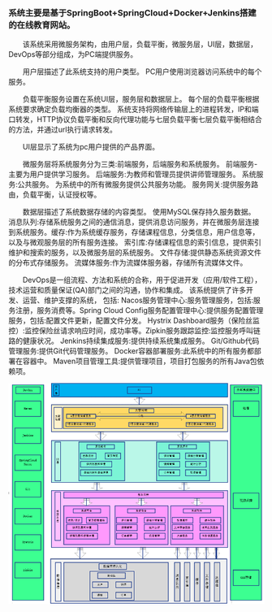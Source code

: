### 系统主要是基于SpringBoot+SpringCloud+Docker+Jenkins搭建的在线教育网站。

&emsp;&emsp;该系统采用微服务架构，由用户层，负载平衡，微服务层，UI层，数据层，DevOps等部分组成，为PC端提供服务。

​&emsp;&emsp;用户层描述了此系统支持的用户类型。 PC用户使用浏览器访问系统中的每个服务。

​&emsp;&emsp;负载平衡服务设置在系统UI层，服务层和数据层上。 每个层的负载平衡根据系统要求确定负载均衡器的类型。 系统支持将网络传输层上的进程转发，IP和端口转发，HTTP协议负载平衡和反向代理功能与七层负载平衡七层负载平衡相结合的方法，并通过url执行请求转发。

&emsp;&emsp;UI层显示了系统为pc用户提供的产品界面。

&emsp;&emsp;微服务层将系统服务分为三类:前端服务，后端服务和系统服务。 前端服务-主要为用户提供学习服务。 后端服务:为教师和管理员提供讲师管理服务。 系统服务:公共服务。 为系统中的所有微服务提供公共服务功能。 服务网关:提供服务路由，负载平衡，认证授权等。

&emsp;&emsp;数据层描述了系统数据存储的内容类型。 使用MySQL保存持久服务数据。 消息队列:存储系统服务之间的通信消息，提供消息访问服务，并在微服务层连接到系统服务。缓存:作为系统缓存服务，存储课程信息，分类信息，用户信息等，以及与微观服务层的所有服务连接。 索引库:存储课程信息的索引信息，提供索引维护和搜索的服务，以及微服务层的系统服务。 文件存储:提供静态系统资源文件的分布式存储服务。 流媒体服务:作为流媒体服务器，存储所有流媒体文件。

&emsp;&emsp;DevOps是一组流程、方法和系统的合称，用于促进开发（应用/软件工程），技术运营和质量保证(QA)部门之间的沟通，协作和集成。 该系统提供了许多开发、运营、维护支撑的系统， 包括: Nacos服务管理中心:服务管理服务，包括:服务注册，服务消费等。Spring Cloud Config服务配置管理中心:提供服务配置管理服务，包括:配置文件更新，配置文件分发。 Hystrix Dashboard服务（保险丝监控）:监控保险丝请求响应时间，成功率等。Zipkin服务跟踪监控:监控服务呼叫链路的健康状况。 Jenkins持续集成服务:提供持续系统集成服务。 Git/Github代码管理服务:提供Git代码管理服务。 Docker容器部署服务:此系统中的所有服务都部署在容器中。 Maven项目管理工具:提供管理项目，项目打包服务的所有Java包依赖项。

![img](https://raw.githubusercontent.com/Gert-rookie/Gert-education/master/%E7%B3%BB%E7%BB%9F%E6%9E%B6%E6%9E%84.png)

